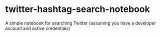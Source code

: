 # twitter-hashtag-search-notebook
A simple notebook for searching Twitter (assuming you have a developer account and active credentials)
